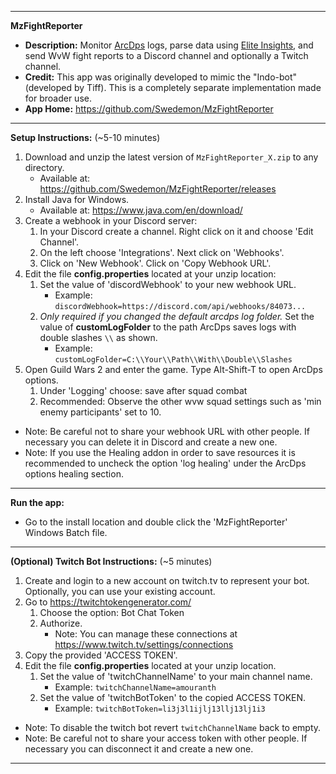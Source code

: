 ***************************************************************************************
**MzFightReporter** 
- **Description:** Monitor [ArcDps](https://www.deltaconnected.com/arcdps/) logs, parse data using [Elite Insights](https://github.com/baaron4/GW2-Elite-Insights-Parser), and send WvW fight reports to a Discord channel and optionally a Twitch channel.
- **Credit:** This app was originally developed to mimic the "Indo-bot" (developed by Tiff).  This is a completely separate implementation made for broader use.
- **App Home:** https://github.com/Swedemon/MzFightReporter
***************************************************************************************
**Setup Instructions:** (~5-10 minutes)
1.  Download and unzip the latest version of ```MzFightReporter_X.zip``` to any directory.
	- Available at:  https://github.com/Swedemon/MzFightReporter/releases
2.  Install Java for Windows.
	- Available at:  https://www.java.com/en/download/
3.  Create a webhook in your Discord server:
	1. In your Discord create a channel.  Right click on it and choose 'Edit Channel'.
	2. On the left choose 'Integrations'.  Next click on 'Webhooks'.
	3. Click on 'New Webhook'.  Click on 'Copy Webhook URL'.
4.  Edit the file **config.properties** located at your unzip location:
	1. Set the value of 'discordWebhook' to your new webhook URL.
		- Example: ```discordWebhook=https://discord.com/api/webhooks/84073...```
	2. *Only required if you changed the default arcdps log folder.* Set the value of **customLogFolder** to the path ArcDps saves logs with double slashes ```\\``` as shown.
		- Example: ```customLogFolder=C:\\Your\\Path\\With\\Double\\Slashes```
5.  Open Guild Wars 2 and enter the game.  Type Alt-Shift-T to open ArcDps options.
	1. Under 'Logging' choose: save after squad combat
	2. Recommended: Observe the other wvw squad settings such as 'min enemy participants' set to 10.
- Note: Be careful not to share your webhook URL with other people.  If necessary you can delete it in Discord and create a new one.
- Note: If you use the Healing addon in order to save resources it is recommended to uncheck the option 'log healing' under the ArcDps options healing section.
***************************************************************************************
**Run the app:**
- Go to the install location and double click the 'MzFightReporter' Windows Batch file.
***************************************************************************************
**(Optional) Twitch Bot Instructions:** (~5 minutes)
1.  Create and login to a new account on twitch.tv to represent your bot.  Optionally, you can use your existing account.
2.  Go to https://twitchtokengenerator.com/
	1. Choose the option: Bot Chat Token
	2. Authorize. 
		- Note: You can manage these connections at https://www.twitch.tv/settings/connections
3.  Copy the provided 'ACCESS TOKEN'.
4.  Edit the file **config.properties** located at your unzip location.
	1. Set the value of 'twitchChannelName' to your main channel name. 
		- Example: ```twitchChannelName=amouranth```
	2. Set the value of 'twitchBotToken' to the copied ACCESS TOKEN.
		- Example: ```twitchBotToken=li3j3l1ijlj13llj13lj1i3```
- Note: To disable the twitch bot revert ```twitchChannelName``` back to empty.
- Note: Be careful not to share your access token with other people.  If necessary you can disconnect it and create a new one.
***************************************************************************************
